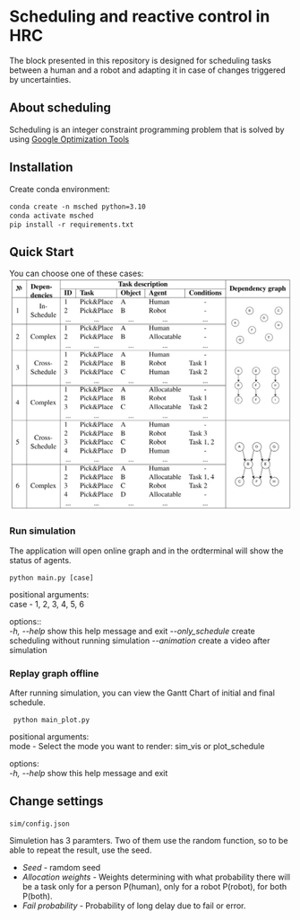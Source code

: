 # Scheduling and reactive control in HRC

The block presented in this repository is designed for scheduling tasks between a human and a robot and adapting it in case of changes triggered by uncertainties.  

## About scheduling 
Scheduling is an integer constraint programming problem that is solved by using [Google Optimization Tools][about-ortool]

[about-ortool]: https://github.com/google/or-tools

## Installation 

Create conda environment:
```
conda create -n msched python=3.10
conda activate msched
pip install -r requirements.txt
```


## Quick Start
You can choose one of these cases:
![Screenshot](cases.png)

### Run simulation
The application will open online graph and in the ordterminal will show the status of agents.
```
python main.py [case]
```
positional arguments: <br />
  case - 1, 2, 3, 4, 5, 6

options:: <br />
*-h, --help* show this help message and exit
*--only_schedule* create scheduling without running simulation
*--animation* create a video after simulation

### Replay graph offline
After running simulation, you can view the Gantt Chart of initial and final schedule.
```
 python main_plot.py 
```
positional arguments:<br />
mode - Select the mode you want to render: sim_vis or plot_schedule

options: <br />
*-h, --help* show this help message and exit
## Change settings

`sim/config.json`

Simuletion has 3 paramters. Two of them use the random function, so to be able to repeat the result, use the seed.

* *Seed* - ramdom seed
* *Allocation weights* - Weights determining with what probability there will be a task only for a person P(human), only for a robot P(robot), for both P(both).
* *Fail probability* - Probability of long delay due to fail or error.




